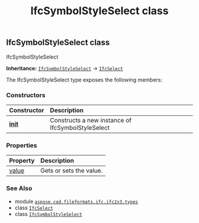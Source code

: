 ﻿---
title: IfcSymbolStyleSelect class
second_title: Aspose.CAD for Python via .NET API References
description: 
type: docs
weight: 1360
url: /python-net/aspose.cad.fileformats.ifc.ifc2x3.types/ifcsymbolstyleselect/
is_root: false
---

## IfcSymbolStyleSelect class

IfcSymbolStyleSelect



**Inheritance:** [`IfcSymbolStyleSelect`](/cad/python-net/aspose.cad.fileformats.ifc.ifc2x3.types/ifcsymbolstyleselect) → 
[`IfcSelect`](/cad/python-net/aspose.cad.fileformats.ifc/ifcselect)



The IfcSymbolStyleSelect type exposes the following members:

### Constructors
| Constructor | Description |
| :- | :- |
| [__init__](/cad/python-net/aspose.cad.fileformats.ifc.ifc2x3.types/ifcsymbolstyleselect/__init__/#) | Constructs a new instance of IfcSymbolStyleSelect |


### Properties
| Property | Description |
| :- | :- |
| [value](/cad/python-net/aspose.cad.fileformats.ifc.ifc2x3.types/ifcsymbolstyleselect/value) | Gets or sets the value. |



### See Also
* module [`aspose.cad.fileformats.ifc.ifc2x3.types`](..)
* class [`IfcSelect`](/cad/python-net/aspose.cad.fileformats.ifc/ifcselect)
* class [`IfcSymbolStyleSelect`](/cad/python-net/aspose.cad.fileformats.ifc.ifc2x3.types/ifcsymbolstyleselect)
